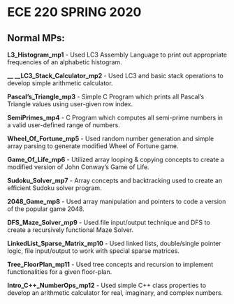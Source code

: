 # ECE 220 SPRING 2020
Normal MPs:
-------------
**L3_Histogram_mp1** - Used LC3 Assembly Language to print out appropriate frequencies of an alphabetic histogram.

**__ __LC3_Stack_Calculator_mp2** - Used LC3 and basic stack operations to develop simple arithmetic calculator.

**Pascal’s_Triangle_mp3** - Simple C Program which prints all Pascal’s Triangle values using user-given row index.

**SemiPrimes_mp4** - C Program which computes all semi-prime numbers in a valid user-defined range of numbers.

**Wheel_Of_Fortune_mp5** - Used random number generation and simple array parsing to generate modified Wheel of Fortune game.

**Game_Of_Life_mp6** - Utilized array looping & copying concepts to create a modified version of John Conway’s Game of Life.

**Sudoku_Solver_mp7** - Array concepts and backtracking used to create an efficient Sudoku solver program.

**2048_Game_mp8** - Used array manipulation and pointers to code a version of the popular game 2048.

**DFS_Maze_Solver_mp9** - Used file input/output technique and DFS to create a recursively functional Maze Solver.

**LinkedList_Sparse_Matrix_mp10** - Used linked lists, double/single pointer logic, file input/output to work with special sparse matrices.

**Tree_FloorPlan_mp11** - Used tree concepts and recursion to implement functionalities for a given floor-plan. 

**Intro_C++_NumberOps_mp12** - Used simple C++ class properties to develop an arithmetic calculator for real, imaginary, and complex numbers.

